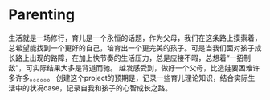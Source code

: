 # Parenting
生活就是一场修行，育儿是一个永恒的话题，作为父母，我们在这条路上摸索着，总希望能找到一个更好的自己，培育出一个更完美的孩子。可是当我们面对孩子成长路上出现的路障，在加上快节奏的生活压力，总是应接不暇，总想着“一招制敌”，可实际结果大多是背道而驰。  越发感受到，做好一个父母，比造娃要困难许多许多。。。。。。 创建这个project的预期是，记录一些育儿理论知识，结合实际生活中的状况case，记录自我和孩子的心智成长之路。
